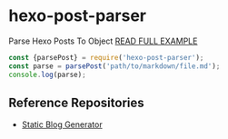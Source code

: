 # hexo-post-parser
Parse Hexo Posts To Object [READ FULL EXAMPLE](https://github.com/dimaslanjaka/hexo-post-parser/blob/main/src/index.test.ts)

```js
const {parsePost} = require('hexo-post-parser');
const parse = parsePost('path/to/markdown/file.md');
console.log(parse);
```

## Reference Repositories
- [Static Blog Generator](https://github.com/dimaslanjaka/dimaslanjaka.github.io)
